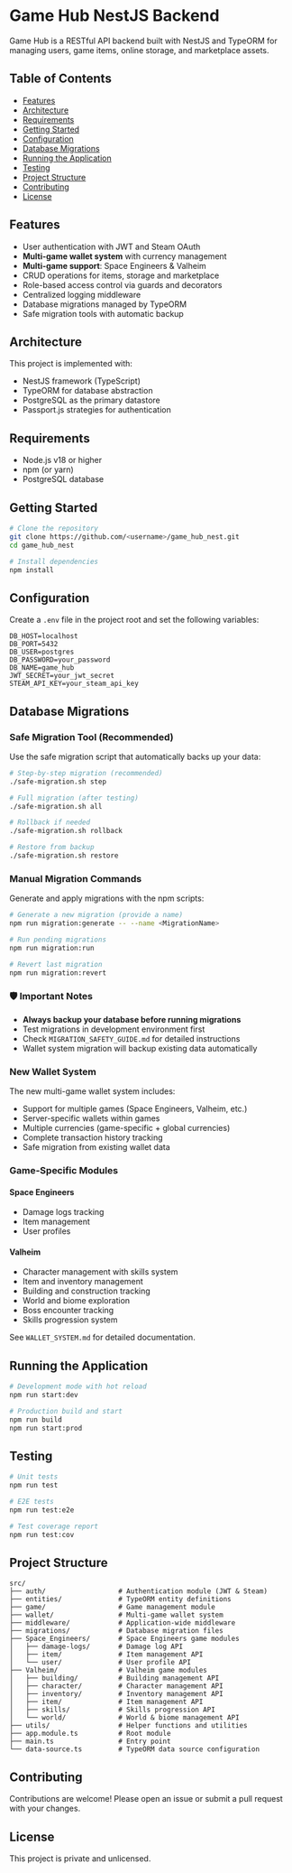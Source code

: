 # Game Hub NestJS Backend

Game Hub is a RESTful API backend built with NestJS and TypeORM for managing users, game items, online storage, and marketplace assets.

## Table of Contents
- [Features](#features)
- [Architecture](#architecture)
- [Requirements](#requirements)
- [Getting Started](#getting-started)
- [Configuration](#configuration)
- [Database Migrations](#database-migrations)
- [Running the Application](#running-the-application)
- [Testing](#testing)
- [Project Structure](#project-structure)
- [Contributing](#contributing)
- [License](#license)

## Features
- User authentication with JWT and Steam OAuth
- **Multi-game wallet system** with currency management
- **Multi-game support**: Space Engineers & Valheim
- CRUD operations for items, storage and marketplace
- Role-based access control via guards and decorators
- Centralized logging middleware
- Database migrations managed by TypeORM
- Safe migration tools with automatic backup

## Architecture
This project is implemented with:
- NestJS framework (TypeScript)
- TypeORM for database abstraction
- PostgreSQL as the primary datastore
- Passport.js strategies for authentication

## Requirements
- Node.js v18 or higher
- npm (or yarn)
- PostgreSQL database

## Getting Started
```bash
# Clone the repository
git clone https://github.com/<username>/game_hub_nest.git
cd game_hub_nest

# Install dependencies
npm install
```

## Configuration
Create a `.env` file in the project root and set the following variables:
```
DB_HOST=localhost
DB_PORT=5432
DB_USER=postgres
DB_PASSWORD=your_password
DB_NAME=game_hub
JWT_SECRET=your_jwt_secret
STEAM_API_KEY=your_steam_api_key
```

## Database Migrations

### Safe Migration Tool (Recommended)
Use the safe migration script that automatically backs up your data:

```bash
# Step-by-step migration (recommended)
./safe-migration.sh step

# Full migration (after testing)
./safe-migration.sh all

# Rollback if needed
./safe-migration.sh rollback

# Restore from backup
./safe-migration.sh restore
```

### Manual Migration Commands
Generate and apply migrations with the npm scripts:
```bash
# Generate a new migration (provide a name)
npm run migration:generate -- --name <MigrationName>

# Run pending migrations
npm run migration:run

# Revert last migration
npm run migration:revert
```

### 🛡️ Important Notes
- **Always backup your database before running migrations**
- Test migrations in development environment first
- Check `MIGRATION_SAFETY_GUIDE.md` for detailed instructions
- Wallet system migration will backup existing data automatically

### New Wallet System
The new multi-game wallet system includes:
- Support for multiple games (Space Engineers, Valheim, etc.)
- Server-specific wallets within games
- Multiple currencies (game-specific + global currencies)
- Complete transaction history tracking
- Safe migration from existing wallet data

### Game-Specific Modules

#### Space Engineers
- Damage logs tracking
- Item management
- User profiles

#### Valheim
- Character management with skills system
- Item and inventory management
- Building and construction tracking
- World and biome exploration
- Boss encounter tracking
- Skills progression system

See `WALLET_SYSTEM.md` for detailed documentation.

## Running the Application
```bash
# Development mode with hot reload
npm run start:dev

# Production build and start
npm run build
npm run start:prod
```

## Testing
```bash
# Unit tests
npm run test

# E2E tests
npm run test:e2e

# Test coverage report
npm run test:cov
```

## Project Structure
```
src/
├── auth/                  # Authentication module (JWT & Steam)
├── entities/              # TypeORM entity definitions
├── game/                  # Game management module
├── wallet/                # Multi-game wallet system
├── middleware/            # Application-wide middleware
├── migrations/            # Database migration files
├── Space_Engineers/       # Space Engineers game modules
│   ├── damage-logs/       # Damage log API
│   ├── item/              # Item management API
│   └── user/              # User profile API
├── Valheim/               # Valheim game modules
│   ├── building/          # Building management API
│   ├── character/         # Character management API
│   ├── inventory/         # Inventory management API
│   ├── item/              # Item management API
│   ├── skills/            # Skills progression API
│   └── world/             # World & biome management API
├── utils/                 # Helper functions and utilities
├── app.module.ts          # Root module
├── main.ts                # Entry point
└── data-source.ts         # TypeORM data source configuration
```

## Contributing
Contributions are welcome! Please open an issue or submit a pull request with your changes.

## License
This project is private and unlicensed.
